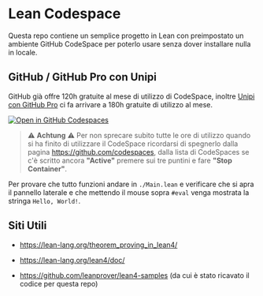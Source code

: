 # Lean Codespace

Questa repo contiene un semplice progetto in Lean con preimpostato un ambiente GitHub CodeSpace per poterlo usare senza dover installare nulla in locale.

## GitHub / GitHub Pro con Unipi

GitHub già offre 120h gratuite al mese di utilizzo di CodeSpace, inoltre [Unipi con GitHub Pro](https://www.dm.unipi.it/github-pro/) ci fa arrivare a 180h gratuite di utilizzo al mese.  

[![Open in GitHub Codespaces](https://github.com/codespaces/badge.svg)](https://github.com/codespaces/new?skip_quickstart=true&hide_repo_select=true&ref=main&repo=698191991&machine=standardLinux32gb&location=WestEurope)

> :warning: **Achtung** :warning: Per non sprecare subito tutte le ore di utilizzo quando si ha finito di utilizzare il CodeSpace ricordarsi di spegnerlo dalla pagina <https://github.com/codespaces>, dalla lista di CodeSpaces se c'è scritto ancora **"Active"** premere sui tre puntini e fare **"Stop Container"**.

Per provare che tutto funzioni andare in `./Main.lean` e verificare che si apra il pannello laterale e che mettendo il mouse sopra `#eval` venga mostrata la stringa `Hello, World!`.

## Siti Utili

- https://lean-lang.org/theorem_proving_in_lean4/

- https://lean-lang.org/lean4/doc/

- <https://github.com/leanprover/lean4-samples> (da cui è stato ricavato il codice per questa repo)

